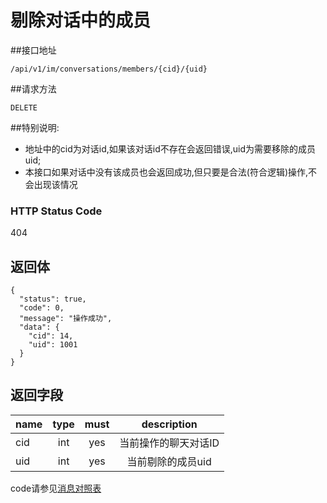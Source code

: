 # 剔除对话中的成员

##接口地址

`/api/v1/im/conversations/members/{cid}/{uid}`

##请求方法

`DELETE `

##特别说明:

 - 地址中的cid为对话id,如果该对话id不存在会返回错误,uid为需要移除的成员uid;
 - 本接口如果对话中没有该成员也会返回成功,但只要是合法(符合逻辑)操作,不会出现该情况

### HTTP Status Code

404

## 返回体

```json5
{
  "status": true,
  "code": 0,
  "message": "操作成功",
  "data": {
    "cid": 14,
    "uid": 1001
  }
}
```

## 返回字段

| name     | type     | must     | description |
|----------|:--------:|:--------:|:--------:|
| cid  | int      | yes      | 当前操作的聊天对话ID |
|uid	|int		|yes	 |当前剔除的成员uid|

code请参见[消息对照表](消息对照表.md)
